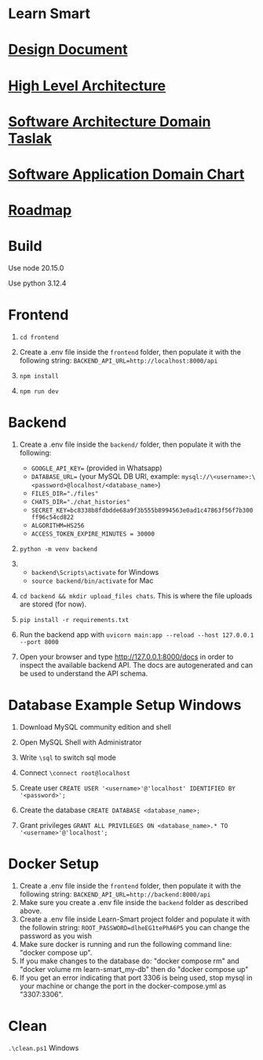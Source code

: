 # Learn Smart

# [Design Document](https://docs.google.com/document/d/1yBGZlqTAZuNbOirmpqzgfHXvrq4RJoF7VfEGX3V5clY/edit#heading=h.yr1n1w74g294)

# [High Level Architecture](https://app.diagrams.net/#G1Xt1IQutJySTuM8h47ZfxEwFGxCOxfnQR#%7B%22pageId%22%3A%22WgwmZhFJbQ_Y9UpnWUmw%22%7D)

# [Software Architecture Domain Taslak](https://docs.google.com/document/d/1h_BqT49P4DqD8VypANlMgdfN1WFtN8ua21FydvSJa9M/edit)

# [Software Application Domain Chart](https://app.diagrams.net/#G1dG1N9txHlM9Nq-ffLHRjDzezJM5rkmxY#%7B%22pageId%22%3A%22b5b7bab2-c9e2-2cf4-8b2a-24fd1a2a6d21%22%7D)

# [Roadmap](https://docs.google.com/document/d/1RZOr8Z2wiJ9KE8IRMvFYCXnN--1jCvMNxdqoBKGoteU/edit?usp=sharing)

# Build

Use node 20.15.0

Use python 3.12.4

# Frontend

1. `cd frontend`

2. Create a .env file inside the `frontend` folder, then populate it with the following string: `BACKEND_API_URL=http://localhost:8000/api`

3. `npm install`

4. `npm run dev`

# Backend

1. Create a .env file inside the `backend/` folder, then populate it with the following:

    * `GOOGLE_API_KEY=` (provided in Whatsapp)
    * `DATABASE_URL=` (your MySQL DB URI, example: `mysql://\<username>:\<password>@localhost/<database_name>`)
    * `FILES_DIR="./files"`
    * `CHATS_DIR="./chat_histories"`
    * `SECRET_KEY=bc8338b8fdbdde68a9f3b555b8994563e0ad1c47863f56f7b300ff96c54cd822`
    * `ALGORITHM=HS256`
    * `ACCESS_TOKEN_EXPIRE_MINUTES = 30000`

2. `python -m venv backend`

3. * `backend\Scripts\activate` for Windows
   * `source backend/bin/activate` for Mac

4. `cd backend && mkdir upload_files chats`. This is where the file uploads are stored (for now).

5. `pip install -r requirements.txt`

6. Run the backend app with `uvicorn main:app --reload --host 127.0.0.1 --port 8000`

7. Open your browser and type http://127.0.0.1:8000/docs in order to inspect the available backend API. The docs are autogenerated and can be used to understand the API schema.

# Database Example Setup Windows

1. Download MySQL community edition and shell

2. Open MySQL Shell with Administrator

3. Write `\sql` to switch sql mode

4. Connect `\connect root@localhost`

5. Create user `CREATE USER '<username>'@'localhost' IDENTIFIED BY '<password>';`

6. Create the database `CREATE DATABASE <database_name>;`

7. Grant privileges `GRANT ALL PRIVILEGES ON <database_name>.* TO '<username>'@'localhost';`

# Docker Setup
1. Create a .env file inside the `frontend` folder, then populate it with the following string: `BACKEND_API_URL=http://backend:8000/api`
2. Make sure you create a .env file inside the `backend` folder as described above.
3. Create a .env file inside Learn-Smart project folder and populate it with the followin string: `ROOT_PASSWORD=dlheEG1tePhA6P5` you can change the password as you wish
4. Make sure docker is running and run the following command line: "docker compose up". 
5. If you make changes to the database do: "docker compose rm" and "docker volume rm learn-smart_my-db" then do "docker compose up"
6. If you get an error indicating that port 3306 is being used, stop mysql in your machine or change the port in the docker-compose.yml as "3307:3306".

# Clean

`.\clean.ps1` Windows
